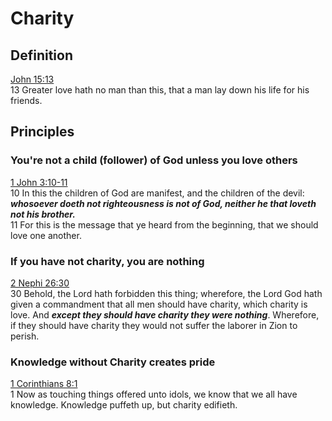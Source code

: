 # Charity

## Definition
[John 15:13](https://www.lds.org/scriptures/nt/john/15.13?lang=eng#12)  
13 Greater love hath no man than this, that a man lay down his life for his friends.

## Principles
### You're not a child (follower) of God unless you love others
[1 John 3:10-11](https://www.lds.org/scriptures/nt/1-jn/3.10-11)  
10 In this the children of God are manifest, and the children of the devil: ***whosoever doeth not righteousness is not of God, neither he that loveth not his brother.***  
11 For this is the message that ye heard from the beginning, that we should love one another.  
### If you have not charity, you are nothing
[2 Nephi 26:30](https://www.lds.org/scriptures/bofm/2-ne/26.30)  
30 Behold, the Lord hath forbidden this thing; wherefore, the Lord God hath given a commandment that all men should have charity, which charity is love. And ***except they should have charity they were nothing***. Wherefore, if they should have charity they would not suffer the laborer in Zion to perish.  
### Knowledge without Charity creates pride
[1 Corinthians 8:1](https://www.lds.org/scriptures/nt/1-cor/8.1?lang=eng#p1)  
1 Now as touching things offered unto idols, we know that we all have knowledge. Knowledge puffeth up, but charity edifieth.
